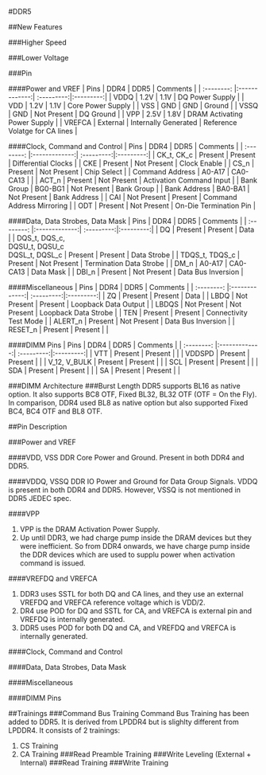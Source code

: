 #DDR5

##New Features

###Higher Speed

###Lower Voltage

###Pin

####Power and VREF
|  Pins  |      DDR4      |   DDR5    |   Comments    |
| :--------: |:-------------:| :---------:|:---------:|
| VDDQ  | 1.2V |     1.1V | DQ Power Supply |
| VDD |   1.2V    |       1.1V | Core Power Supply |
| VSS | GND |     GND | Ground |
| VSSQ |   GND    |      Not Present | DQ Ground |
| VPP | 2.5V |     1.8V | DRAM Activating Power Supply |
| VREFCA | External |     Internally Generated | Reference Volatge for CA lines |

####Clock, Command and Control
|  Pins  |      DDR4      |   DDR5    |   Comments    |
| :--------: |:-------------:| :---------:|:---------:|
| CK_t, CK_c  | Present |     Present | Differential Clocks |
| CKE |   Present    |       Not Present | Clock Enable |
| CS_n | Present |     Not Present | Chip Select |
| Command Address |   A0-A17    |      CA0-CA13 |  |
| ACT_n |   Present    |      Not Present | Activation Command Input |
| Bank Group | BG0-BG1 |     Not Present | Bank Group |
| Bank Address | BA0-BA1 |     Not Present | Bank Address |
| CAI | Not Present |     Present | Command Address Mirroring |
| ODT | Present |     Not Present | On-Die Termination Pin |

####Data, Data Strobes, Data Mask
|  Pins  |      DDR4      |   DDR5    |   Comments    |
| :--------: |:-------------:| :---------:|:---------:|
| DQ  | Present |     Present | Data |
| DQS_t, DQS_c, <br> DQSU_t, DQSU_c <br> DQSL_t, DQSL_c |   Present    |       Present | Data Strobe |
| TDQS_t, TDQS_c | Present |     Not Present | Termination Data Strobe |
| DM_n |   A0-A17    |      CA0-CA13 | Data Mask |
| DBI_n |   Present    |      Not Present | Data Bus Inversion |

####Miscellaneous
|  Pins  |      DDR4      |   DDR5    |   Comments    |
| :--------: |:-------------:| :---------:|:---------:|
| ZQ  | Present |     Present | Data |
| LBDQ |   Not Present    |       Present | Loopback Data Output |
| LBDQS | Not Present |     Not Present | Loopback Data Strobe |
| TEN |   Present    |      Present | Connectivity Test Mode |
| ALERT_n |   Present    |      Not Present | Data Bus Inversion |
| RESET_n | Present |     Present |  |

####DIMM Pins
|  Pins  |      DDR4      |   DDR5    |   Comments    |
| :--------: |:-------------:| :---------:|:---------:|
| VTT  | Present |     Present |  |
| VDDSPD |   Present    |       Present |  |
| V_12, V_BULK | Present |     Present |  |
| SCL |   Present    |      Present |  |
| SDA |   Present    |      Present |  |
| SA | Present |     Present |  |

###DIMM Architecture
###Burst Length
DDR5 supports BL16 as native option. It also supports BC8 OTF, Fixed BL32, BL32 OTF (OTF = On the Fly). In comparison, DDR4 used BL8 as native option but also supported Fixed BC4, BC4 OTF and BL8 OTF.

##Pin Description

###Power and VREF

####VDD, VSS
DDR Core Power and Ground.
Present in both DDR4 and DDR5.

####VDDQ, VSSQ
DDR IO Power and Ground for Data Group Signals.
VDDQ is present in both DDR4 and DDR5. However, VSSQ is not mentioned in DDR5 JEDEC spec.

####VPP
1. VPP is the DRAM Activation Power Supply.  
2. Up until DDR3, we had charge pump inside the DRAM devices but they were inefficient. So from DDR4 onwards, we have charge pump inside the DDR devices which are used to supplu power when activation command is issued.

####VREFDQ and VREFCA
1. DDR3 uses SSTL for both DQ and CA lines, and they use an external VREFDQ and VREFCA reference voltage which is VDD/2.  
2. DR4 use POD for DQ and SSTL for CA, and VREFCA is external pin and VREFDQ is internally generated.  
3. DDR5 uses POD for both DQ and CA, and VREFDQ and VREFCA is internally generated.  

####Clock, Command and Control

####Data, Data Strobes, Data Mask

####Miscellaneous

####DIMM Pins



##Trainings
###Command Bus Training
Command Bus Training has been added to DDR5. It is derived from LPDDR4 but is slighlty different from LPDDR4. It consists of 2 trainings:
1. CS Training
2. CA Training
###Read Preamble Training
###Write Leveling (External + Internal)
###Read Training
###Write Training
